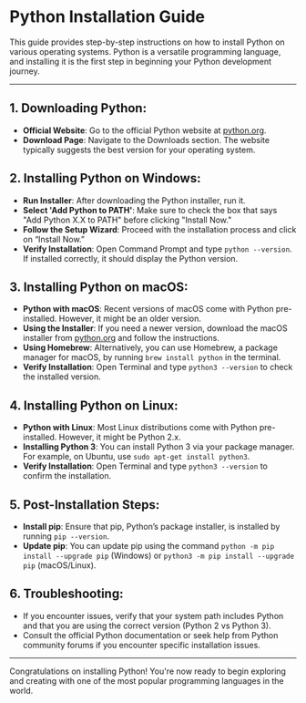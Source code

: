 # Python Installation Guide

This guide provides step-by-step instructions on how to install Python on various operating systems. Python is a versatile programming language, and installing it is the first step in beginning your Python development journey.

---

## **1. Downloading Python:**

- **Official Website**: Go to the official Python website at [python.org](https://www.python.org/).
- **Download Page**: Navigate to the Downloads section. The website typically suggests the best version for your operating system.

## **2. Installing Python on Windows:**

- **Run Installer**: After downloading the Python installer, run it.
- **Select 'Add Python to PATH'**: Make sure to check the box that says "Add Python X.X to PATH" before clicking "Install Now."
- **Follow the Setup Wizard**: Proceed with the installation process and click on “Install Now.”
- **Verify Installation**: Open Command Prompt and type `python --version`. If installed correctly, it should display the Python version.

## **3. Installing Python on macOS:**

- **Python with macOS**: Recent versions of macOS come with Python pre-installed. However, it might be an older version.
- **Using the Installer**: If you need a newer version, download the macOS installer from [python.org](https://www.python.org/) and follow the instructions.
- **Using Homebrew**: Alternatively, you can use Homebrew, a package manager for macOS, by running `brew install python` in the terminal.
- **Verify Installation**: Open Terminal and type `python3 --version` to check the installed version.

## **4. Installing Python on Linux:**

- **Python with Linux**: Most Linux distributions come with Python pre-installed. However, it might be Python 2.x.
- **Installing Python 3**: You can install Python 3 via your package manager. For example, on Ubuntu, use `sudo apt-get install python3`.
- **Verify Installation**: Open Terminal and type `python3 --version` to confirm the installation.

## **5. Post-Installation Steps:**

- **Install pip**: Ensure that pip, Python’s package installer, is installed by running `pip --version`.
- **Update pip**: You can update pip using the command `python -m pip install --upgrade pip` (Windows) or `python3 -m pip install --upgrade pip` (macOS/Linux).

## **6. Troubleshooting:**

- If you encounter issues, verify that your system path includes Python and that you are using the correct version (Python 2 vs Python 3).
- Consult the official Python documentation or seek help from Python community forums if you encounter specific installation issues.

---

Congratulations on installing Python! You're now ready to begin exploring and creating with one of the most popular programming languages in the world.
